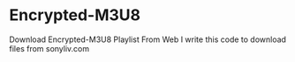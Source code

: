 # Encrypted-M3U8
Download Encrypted-M3U8 Playlist From Web
I write this code to download files from sonyliv.com
